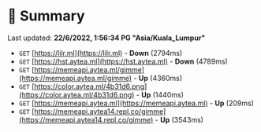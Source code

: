# 📖 Summary
Last updated: **22/6/2022, 1:56:34 PG "Asia/Kuala_Lumpur"**

- `GET` [https://lilr.ml](https://lilr.ml) - **Down** (2794ms)
- `GET` [https://hst.aytea.ml](https://hst.aytea.ml) - **Down** (4789ms)
- `GET` [https://memeapi.aytea.ml/gimme](https://memeapi.aytea.ml/gimme) - **Up** (4360ms)
- `GET` [https://color.aytea.ml/4b31d6.png](https://color.aytea.ml/4b31d6.png) - **Up** (1440ms)
- `GET` [https://memeapi.aytea.ml](https://memeapi.aytea.ml) - **Up** (209ms)
- `GET` [https://memeapi.aytea14.repl.co/gimme](https://memeapi.aytea14.repl.co/gimme) - **Up** (3543ms)
